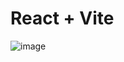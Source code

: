 # React + Vite

![image](https://github.com/user-attachments/assets/1e7b03cd-8029-452b-bd6a-72bd41a62c10)


 
 
